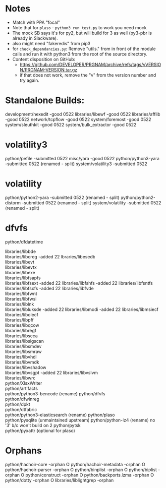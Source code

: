 
# Notes
- Match with PPA "focal"
- Note that for `plaso` - `python3 run_test.py` to work you need mock 
- The mock SB says it's for py2, but will build for 3 as well (py3-pbr is already
  in Slackware).
- also might need "fakeredis" from pip3
- for `check_dependancies.py`: Remove "utils." from in front of the module
  calls and run it with python3 from the root of the source directory.
- Content disposition on GitHub:
    - https://github.com/DEVELOPER/PRGNAM/archive/refs/tags/vVERSION/PRGNAM-VERSION.tar.gz
    - if that does not work, remove the "v" from the version number and
      try again.

# Standalone Builds:
development/hexedit              -good      0522
libraries/libewf                 -good      0522
libraries/afflib                 -good      0522
network/tcpflow                  -good      0522
system/foremost                  -good      0522
system/sleuthkit                 -good      0522
system/bulk_extractor            -good      0522

# volatility3
python/pefile                    -submitted 0522
misc/yara                        -good      0522
python/python3-yara              -submitted 0522 (renamed - split)
system/volatility3               -submitted 0522

# volatility
python/python2-yara              -submitted 0522 (renamed - split)
python/python2-distorm           -submitted 0522 (renamed - split)
system/volatility                -submitted 0522 (renamed - split)


# dfvfs
python/dfdatetime                

libraries/libbde                 
libraries/libcreg                -added       22
lbraries/libesedb                
libraries/libevt                  
libraries/libevtx                
libraries/libexe                 
libraries/libfsapfs              
libraries/libfsext               -added       22
libraries/libfshfs               -added       22
libraries/libfsntfs              
libraries/libfsxfs               -added       22
libraries/libfvde                
libraries/libfwnt                
libraries/libfwsi                
libraries/liblnk                 
libraries/libluksde              -added       22
libraries/libmodi                -added       22
libraries/libmsiecf              
libraries/libolecf               
libraries/libpff                 
libraries/libqcow                
libraries/libregf                
libraries/libscca                
libraries/libsigscan             
libraries/libsmdev               
libraries/libsmraw               
libraries/libvhdi                  
libraries/libvmdk                
libraries/libvshadow             
libraries/libvsgpt               -added       22
libraries/libvslvm               
libraries/libwrc                 
python/XlsxWriter                 
python/artifacts                 
python/python3-bencode           (rename)
python/dfvfs                     
python/dfwinreg                  
python/dpkt                      
python/dtfabric                    
python/python3-elasticsearch     (rename)
python/plaso                     
python/pysqlite                  (unmaintained upstream)
python/python-lz4                (rename) no '3' b/c won't build on 2
python/pytsk                     
python/pyxattr                   (optional for plaso)

# Orphans

python/hachoir-core              -orphan      O
python/hachoir-metadata          -orphan      O
python/hachoir-parser            -orphan      O
python/binplist                  -orphan      O
python/biplist                   -orphan      O
python/construct                 -orphan      O
python/backports.lzma            -orphan      O
python/dotty                     -orphan      O
libraries/liblightgrep           -orphan      
